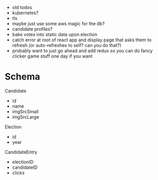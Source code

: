 - old todos
- kubernetes?
- tls
- maybe just use some aws magic for the db?
- candidate profiles?
- bake votes into static data upon election
- catch error at root of react app and display page that asks them to refresh (or auto-refreshes to self? can you do that?)
- probably want to just go ahead and add redux so you can do fancy clicker game stuff one day if you want

# Schema

Candidate

- id
- name
- imgSrcSmall
- imgSrcLarge

Election

- id
- year

CandidateEntry

- electionID
- candidateID
- clicks
